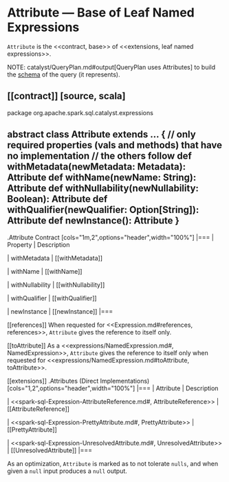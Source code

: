 # Attribute &mdash; Base of Leaf Named Expressions

`Attribute` is the <<contract, base>> of <<extensions, leaf named expressions>>.

NOTE: catalyst/QueryPlan.md#output[QueryPlan uses Attributes] to build the [schema](../StructType.md) of the query (it represents).

[[contract]]
[source, scala]
----
package org.apache.spark.sql.catalyst.expressions

abstract class Attribute extends ... {
  // only required properties (vals and methods) that have no implementation
  // the others follow
  def withMetadata(newMetadata: Metadata): Attribute
  def withName(newName: String): Attribute
  def withNullability(newNullability: Boolean): Attribute
  def withQualifier(newQualifier: Option[String]): Attribute
  def newInstance(): Attribute
}
----

.Attribute Contract
[cols="1m,2",options="header",width="100%"]
|===
| Property
| Description

| withMetadata
| [[withMetadata]]

| withName
| [[withName]]

| withNullability
| [[withNullability]]

| withQualifier
| [[withQualifier]]

| newInstance
| [[newInstance]]
|===

[[references]]
When requested for <<Expression.md#references, references>>, `Attribute` gives the reference to itself only.

[[toAttribute]]
As a <<expressions/NamedExpression.md#, NamedExpression>>, `Attribute` gives the reference to itself only when requested for <<expressions/NamedExpression.md#toAttribute, toAttribute>>.

[[extensions]]
.Attributes (Direct Implementations)
[cols="1,2",options="header",width="100%"]
|===
| Attribute
| Description

| <<spark-sql-Expression-AttributeReference.md#, AttributeReference>>
| [[AttributeReference]]

| <<spark-sql-Expression-PrettyAttribute.md#, PrettyAttribute>>
| [[PrettyAttribute]]

| <<spark-sql-Expression-UnresolvedAttribute.md#, UnresolvedAttribute>>
| [[UnresolvedAttribute]]
|===

As an optimization, `Attribute` is marked as to not tolerate `nulls`, and when given a `null` input produces a `null` output.
